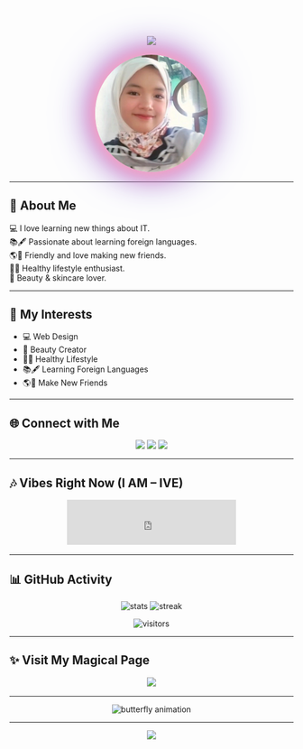 <!-- 🌸 Gradient Header -->
<p align="center">
  <img src="https://capsule-render.vercel.app/api?type=waving&color=ff69b4,E6E6FA,6a5acd,87cefa&height=200&section=header&text=💝%20Welcome%20to%20my%20lovely%20friends!💝%20Welcome%20to%20my%20profile💝&fontSize=30&fontColor=ffffff&animation=twinkling"/>
</p>

<!-- Profile Photo with Glow Frame -->
<p align="center">
  <img src="keyra.5B.webp" alt="Keyra Aisyah Arafat" width="200" style="border-radius:50%;box-shadow:0 0 25px #ffb6c1,0 0 50px #ff69b4,0 0 75px #6a5acd;">
</p>

---

## 🌸 About Me  
💻 I love learning new things about IT.  
📚🖋️ Passionate about learning foreign languages.  
🌎🤝 Friendly and love making new friends.  
💖🥗 Healthy lifestyle enthusiast.  
💄 Beauty & skincare lover.  

---

## 💎 My Interests
- 💻 Web Design  
- 💄 Beauty Creator  
- 🥗💖 Healthy Lifestyle  
- 📚🖋️ Learning Foreign Languages  
- 🌎🤝 Make New Friends  

---

## 🌐 Connect with Me
<p align="center">
  <a href="https://instagram.com/gourdkyraa_choi4"><img src="https://img.shields.io/badge/IG-%40gourdkyraa__choi4-E4405F?style=for-the-badge&logo=instagram&logoColor=white" /></a>
  <a href="https://tiktok.com/@gourdkyraa_"><img src="https://img.shields.io/badge/TikTok-gourdkyraa__-000000?style=for-the-badge&logo=tiktok&logoColor=white" /></a>
  <a href="https://youtube.com/@KEYRA_ARAFAT.66"><img src="https://img.shields.io/badge/YT-KEYRA__ARAFAT.66-FF0000?style=for-the-badge&logo=youtube&logoColor=white" /></a>
</p>

---

## 🎶 Vibes Right Now (I AM – IVE)
<p align="center">
  <iframe src="https://open.spotify.com/embed/track/3HnFVqQmkIdj0PKlJZlczZ" width="300" height="80" frameborder="0" allowtransparency="true" allow="encrypted-media"></iframe>
</p>

---

## 📊 GitHub Activity
<p align="center">
  <img src="https://github-readme-stats.vercel.app/api?username=keyra86&show_icons=true&theme=radical" alt="stats" />
  <img src="https://github-readme-streak-stats.herokuapp.com?user=keyra86&theme=radical&hide_border=true" alt="streak" />
</p>

<p align="center">
  <img src="https://komarev.com/ghpvc/?username=keyra86&label=Profile%20Visitors&color=ff69b4&style=flat-square" alt="visitors"/>
</p>

---

## ✨ Visit My Magical Page
<p align="center">
  <a href="https://keyra86.github.io">
    <img src="https://img.shields.io/badge/✨_Visit_My_Magical_Page-🌸-ff69b4?style=for-the-badge&logo=github&labelColor=E6E6FA&color=6a5acd"/>
  </a>
</p>

---

<!-- ASCII Butterfly Animation -->
<p align="center">
  <img src="https://media.giphy.com/media/3oKIPwoeGErMmaI43C/giphy.gif" width="200" alt="butterfly animation"/>
</p>

---

<!-- Footer Gradient -->
<p align="center">
  <img src="https://capsule-render.vercel.app/api?type=waving&color=ff69b4,E6E6FA,87cefa,6a5acd&height=120&section=footer"/>
</p>

  
